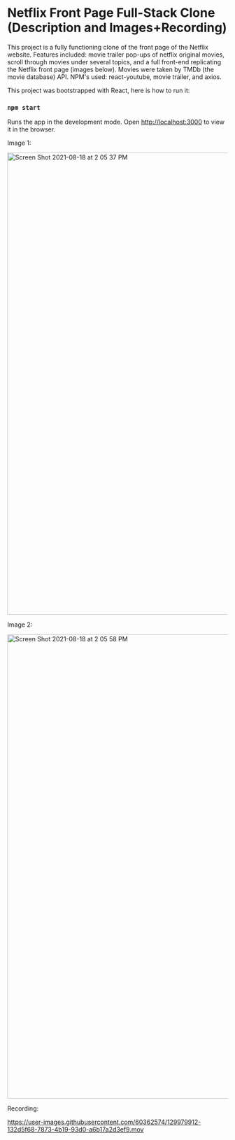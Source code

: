 # Netflix Front Page Full-Stack Clone (Description and Images+Recording)
This project is a fully functioning clone of the front page of the Netflix website. Features included: movie trailer pop-ups of netflix original movies, scroll through movies under several topics, and a full front-end replicating the Netflix front page (images below). 
Movies were taken by TMDb (the movie database) API. NPM's used: react-youtube, movie trailer, and axios. 

This project was bootstrapped with React, here is how to run it:


### `npm start`
Runs the app in the development mode. Open [http://localhost:3000](http://localhost:3000) to view it in the browser.

Image 1:

<img width="1057" alt="Screen Shot 2021-08-18 at 2 05 37 PM" src="https://user-images.githubusercontent.com/60362574/129972296-01e9a074-6db0-46af-a781-8721cbfa60b7.png">


Image 2:

<img width="1062" alt="Screen Shot 2021-08-18 at 2 05 58 PM" src="https://user-images.githubusercontent.com/60362574/129973153-e822b7d7-cbd7-437b-a709-2bb8191c30d2.png">


Recording:

https://user-images.githubusercontent.com/60362574/129979912-132d5f68-7873-4b19-93d0-a6b17a2d3ef9.mov



